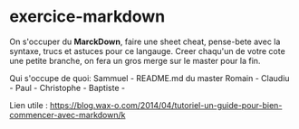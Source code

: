 # exercice-markdown
On s'occuper du **MarckDown**, faire une sheet cheat, pense-bete avec la syntaxe, trucs et astuces pour ce langauge.
Creer chaqu'un de votre cote une petite branche, on fera un gros merge sur le master pour la fin.

Qui s'occupe de quoi:
Sammuel - README.md du master
Romain - 
Claudiu -
Paul -
Christophe -
Baptiste -

Lien utile : <https://blog.wax-o.com/2014/04/tutoriel-un-guide-pour-bien-commencer-avec-markdown/k>
